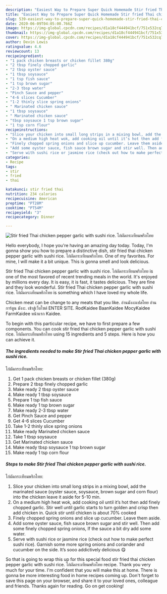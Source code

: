 ```yaml
---
description: "Easiest Way to Prepare Super Quick Homemade Stir fried Thai chicken pepper garlic with sushi rice.  ไก่ผัดกระเทียมพริกไทย"
title: "Easiest Way to Prepare Super Quick Homemade Stir fried Thai chicken pepper garlic with sushi rice.  ไก่ผัดกระเทียมพริกไทย"
slug: 539-easiest-way-to-prepare-super-quick-homemade-stir-fried-thai-chicken-pepper-garlic-with-sushi-rice
date: 2020-06-09T04:05:00.766Z
image: https://img-global.cpcdn.com/recipes/d1a18cf444941bcf/751x532cq70/stir-fried-thai-chicken-pepper-garlic-with-sushi-rice-ไก่ผัดกระเทียมพริกไทย-recipe-main-photo.jpg
thumbnail: https://img-global.cpcdn.com/recipes/d1a18cf444941bcf/751x532cq70/stir-fried-thai-chicken-pepper-garlic-with-sushi-rice-ไก่ผัดกระเทียมพริกไทย-recipe-main-photo.jpg
cover: https://img-global.cpcdn.com/recipes/d1a18cf444941bcf/751x532cq70/stir-fried-thai-chicken-pepper-garlic-with-sushi-rice-ไก่ผัดกระเทียมพริกไทย-recipe-main-photo.jpg
author: Devin Lewis
ratingvalue: 4.6
reviewcount: 13
recipeingredient:
- "1 pack chicken breasts or chicken fillet 380g"
- "2 tbsp finely chopped garlic"
- "2 tbsp oyster sauce"
- "1 tbsp soysauce"
- "1 tsp fish sauce"
- "1 tsp brown sugar"
- "2-3 tbsp water"
- "Pinch Sauce and pepper"
- "4-6 slices Cucumber"
- "1-2 thinly slice spring onions"
- " Marinated chicken sauce"
- "1 tbsp soysauce"
- " Marinated chicken sauce"
- "tbsp soysauce 1 tsp brown sugar"
- "1 tsp corn flour"
recipeinstructions:
- "Slice your chicken into small long strips in a mixing bowl, add the marinated sauce (oyster sauce, soysauce, brown sugar and corn flour) into the chicken leave it aside for 5-10 min."
- "On a medium high heat wok, add cooking oil until it’s hot then add finely chopped garlic. Stir well until garlic starts to turn golden and crisp then add chicken in. Quick stir until chicken is about 70% cooked"
- "Finely chopped spring onions and slice up cucumber. Leave them aside."
- "Add some oyster sauce, fish sauce brown sugar and stir well. Then add some finely chopped spring onions, If the sauce a bit dry add some water."
- "Serve with sushi rice or jasmine rice (check out how to make perfect sushi rice). Garnish some more spring onions and coriander and cucumber on the side. It’s sooo addictively delicious 😋"
categories:
- Recipe
tags:
- stir
- fried
- thai

katakunci: stir fried thai 
nutrition: 234 calories
recipecuisine: American
preptime: "PT28M"
cooktime: "PT54M"
recipeyield: "3"
recipecategory: Dinner

---
```



![Stir fried Thai chicken pepper garlic with sushi rice. 
ไก่ผัดกระเทียมพริกไทย](https://img-global.cpcdn.com/recipes/d1a18cf444941bcf/751x532cq70/stir-fried-thai-chicken-pepper-garlic-with-sushi-rice-ไก่ผัดกระเทียมพริกไทย-recipe-main-photo.jpg)

Hello everybody, I hope you're having an amazing day today. Today, I'm gonna show you how to prepare a distinctive dish, stir fried thai chicken pepper garlic with sushi rice. 
ไก่ผัดกระเทียมพริกไทย. One of my favorites. For mine, I will make it a bit unique. This is gonna smell and look delicious.

Stir fried Thai chicken pepper garlic with sushi rice. 
ไก่ผัดกระเทียมพริกไทย is one of the most favored of recent trending meals in the world. It's enjoyed by millions every day. It is easy, it is fast, it tastes delicious. They are fine and they look wonderful. Stir fried Thai chicken pepper garlic with sushi rice. 
ไก่ผัดกระเทียมพริกไทย is something which I have loved my whole life.

Chicken meat can be change to any meats that you like. อ่านมังงะแปลไทย อ่านการ์ตูน มังงะ. เข้าสู่เว็บไซต์ ENTER SITE. RodKaidee BaanKaidee MocyKaidee FarmKaidee หน้าแรก Kaidee.


To begin with this particular recipe, we have to first prepare a few components. You can cook stir fried thai chicken pepper garlic with sushi rice. 
ไก่ผัดกระเทียมพริกไทย using 15 ingredients and 5 steps. Here is how you can achieve it.

<!--inarticleads1-->

##### The ingredients needed to make Stir fried Thai chicken pepper garlic with sushi rice. 
ไก่ผัดกระเทียมพริกไทย:

1. Get 1 pack chicken breasts or chicken fillet (380g)
1. Prepare 2 tbsp finely chopped garlic
1. Make ready 2 tbsp oyster sauce
1. Make ready 1 tbsp soysauce
1. Prepare 1 tsp fish sauce
1. Make ready 1 tsp brown sugar
1. Make ready 2-3 tbsp water
1. Get Pinch Sauce and pepper
1. Get 4-6 slices Cucumber
1. Take 1-2 thinly slice spring onions
1. Make ready  Marinated chicken sauce
1. Take 1 tbsp soysauce
1. Get  Marinated chicken sauce
1. Make ready tbsp soysauce 1 tsp brown sugar
1. Make ready 1 tsp corn flour




<!--inarticleads2-->

##### Steps to make Stir fried Thai chicken pepper garlic with sushi rice. 
ไก่ผัดกระเทียมพริกไทย:

1. Slice your chicken into small long strips in a mixing bowl, add the marinated sauce (oyster sauce, soysauce, brown sugar and corn flour) into the chicken leave it aside for 5-10 min.
1. On a medium high heat wok, add cooking oil until it’s hot then add finely chopped garlic. Stir well until garlic starts to turn golden and crisp then add chicken in. Quick stir until chicken is about 70% cooked
1. Finely chopped spring onions and slice up cucumber. Leave them aside.
1. Add some oyster sauce, fish sauce brown sugar and stir well. Then add some finely chopped spring onions, If the sauce a bit dry add some water.
1. Serve with sushi rice or jasmine rice (check out how to make perfect sushi rice). Garnish some more spring onions and coriander and cucumber on the side. It’s sooo addictively delicious 😋




So that is going to wrap this up for this special food stir fried thai chicken pepper garlic with sushi rice. 
ไก่ผัดกระเทียมพริกไทย recipe. Thank you very much for your time. I'm confident that you will make this at home. There is gonna be more interesting food in home recipes coming up. Don't forget to save this page on your browser, and share it to your loved ones, colleague and friends. Thanks again for reading. Go on get cooking!
